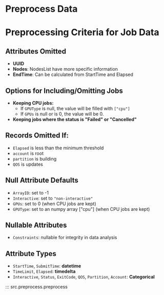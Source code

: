 # Preprocess Data

# Preprocessing Criteria for Job Data
## Attributes Omitted
- **UUID**
- **Nodes**: NodesList have more specific information
- **EndTime**: Can be calculated from StartTime and Elapsed

## Options for Including/Omitting Jobs
- **Keeping CPU jobs:**
    - If `GPUType` is null, the value will be filled with `["cpu"]`
    - If `GPUs` is null or is 0, the value will be 0.
- **Keeping jobs where the status is "Failed" or "Cancelled"**

## Records Omitted If:
- `Elapsed` is less than the minimum threshold
- `account` is root
- `partition` is building
- `QOS` is updates

## Null Attribute Defaults
- `ArrayID`: set to -1
- `Interactive`: set to `"non-interactive"`
- `GPUs`: set to 0 (when CPU jobs are kept)
- `GPUType`: set to an numpy array ["cpu"] (when CPU jobs are kept)

## Nullable Attributes
- `Constraints`: nullable for integrity in data analysis

## Attribute Types
- `StartTime`, `SubmitTime`: **datetime**
- `TimeLimit`, `Elapsed`: **timedelta**
- `Interactive`, `Status`, `ExitCode`, `QOS`, `Partition`, `Account`: **Categorical**



::: src.preprocess.preprocess